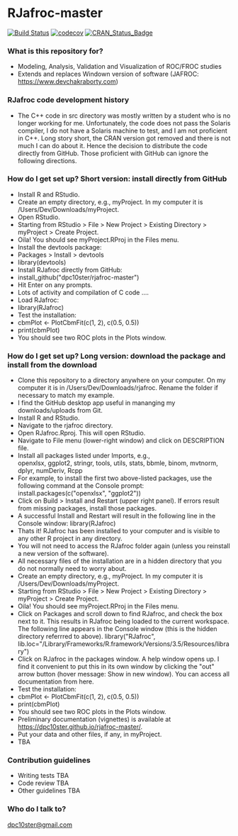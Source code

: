 RJafroc-master
========

[![Build Status](https://travis-ci.org/dpc10ster/rjafroc-master.svg?branch=master)](https://travis-ci.org/dpc10ster/rjafroc-master)
[![codecov](https://codecov.io/gh/dpc10ster/rjafroc-master/branch/master/graph/badge.svg)](https://codecov.io/gh/dpc10ster/rjafroc-master)
[![CRAN\_Status\_Badge](http://www.r-pkg.org/badges/version/rjafroc)](https://cran.r-project.org/package=rjafroc)

### What is this repository for? ###
* Modeling, Analysis, Validation and Visualization of ROC/FROC studies
* Extends and replaces Windown version of software (JAFROC: https://www.devchakraborty.com)

### RJafroc code development history ###
* The C++ code in src directory was mostly written by a student who is no longer working for me. Unfortunately, the code does not pass the Solaris compiler, I do not have a Solaris machine to test, and I am not proficient in C++. Long story short, the CRAN version got removed and there is not much I can do about it. Hence the decision to distribute the code directly from GitHub. Those proficient with GitHub can ignore the following directions.  

### How do I get set up? Short version: install directly from GitHub ###
* Install R and RStudio.
* Create an empty directory, e.g., myProject. In my computer it is /Users/Dev/Downloads/myProject.
* Open RStudio. 
* Starting from RStudio > File > New Project > Existing Directory > myProject > Create Project.
* Oila! You should see myProject.RProj in the Files menu.
* Install the devtools package: 
* Packages > Install > devtools
* library(devtools)
* Install RJafroc directly from GitHub:
* install_github("dpc10ster/rjafroc-master")
* Hit Enter on any prompts.
* Lots of activity and compilation of C code ....
* Load RJafroc:
* library(RJafroc)
* Test the installation:
* cbmPlot <- PlotCbmFit(c(1, 2), c(0.5, 0.5))
* print(cbmPlot)
* You should see two ROC plots in the Plots window.

### How do I get set up? Long version: download the package and install from the download ###
* Clone this repository to a directory anywhere on your computer. On my computer it is in /Users/Dev/Downloads/rjafroc. Rename the folder if necessary to match my example. 
* I find the GitHub desktop app useful in mananging my downloads/uploads from Git.
* Install R and RStudio.
* Navigate to the rjafroc directory.
* Open RJafroc.Rproj. This will open RStudio. 
* Navigate to File menu (lower-right window) and click on DESCRIPTION file.
* Install all packages listed under Imports, e.g.,    
    openxlsx,
    ggplot2,
    stringr,
    tools,
    utils,
    stats,
    bbmle,
    binom,
    mvtnorm,
    dplyr,
    numDeriv,
    Rcpp
* For example, to install the first two above-listed packages, use the following command at the Console prompt:
   install.packages(c("openxlsx", "ggplot2"))
* Click on Build > Install and Restart (upper right panel). If errors result from missing packages, install those packages.
* A successful Install and Restart will result in the following line in the Console window:
  library(RJafroc)
* Thats it! RJafroc has been installed to your computer and is visible to any other R project in any directory.
* You will not need to access the RJafroc folder again (unless you reinstall a new version of the software). 
* All necessary files of the installation are in a hidden directory that you do not normally need to worry about.
* Create an empty directory, e.g., myProject. In my computer it is /Users/Dev/Downloads/myProject.
* Starting from RStudio > File > New Project > Existing Directory > myProject > Create Project.
* Oila! You should see myProject.RProj in the Files menu.
* Click on Packages and scroll down to find RJafroc, and check the box next to it. This results in RJafroc being loaded to the current workspace. The following line appears in the Console window (this is the hidden directory referrred to above).
  library("RJafroc", lib.loc="/Library/Frameworks/R.framework/Versions/3.5/Resources/library")
* Click on RJafroc in the packages window. A help window opens up. I find it convenient to put this in its own window by clicking the "out" arrow button (hover message: Show in new window). You can access all documentation from here.
* Test the installation:
* cbmPlot <- PlotCbmFit(c(1, 2), c(0.5, 0.5))
* print(cbmPlot)
* You should see two ROC plots in the Plots window.
* Preliminary documentation (vignettes) is available at https://dpc10ster.github.io/rjafroc-master/.
* Put your data and other files, if any, in myProject.
* TBA

### Contribution guidelines ###

* Writing tests
  TBA
* Code review
  TBA
* Other guidelines
  TBA

### Who do I talk to? ###

dpc10ster@gmail.com

